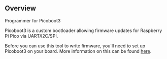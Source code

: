## Overview

Programmer for Picoboot3

Picoboot3 is a custom bootloader allowing firmware updates for Raspberry Pi Pico via UART/I2C/SPI. 

Before you can use this tool to write firmware, you'll need to set up Picoboot3 on your board.
More information on this can be found [here](https://github.com/IndoorCorgi/picoboot3).
